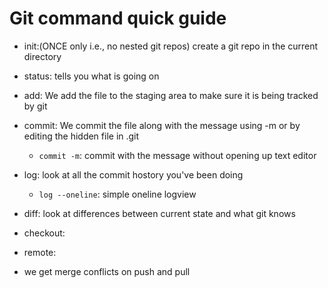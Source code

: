 # Git command quick guide
- init:(ONCE only i.e., no nested git repos) create a git repo in the current directory
- status: tells you what is going on
- add: We add the file to the staging area to make sure it is being tracked by git
- commit: We commit the file along with the message using -m or by editing the hidden file in .git
   - `commit -m`: commit with the message without opening up text editor
- log: look at all the commit hostory you've been doing
   - `log --oneline`: simple oneline logview
- diff: look at differences between current state and what git knows
- checkout:
- remote:

- we get merge conflicts on push and pull
